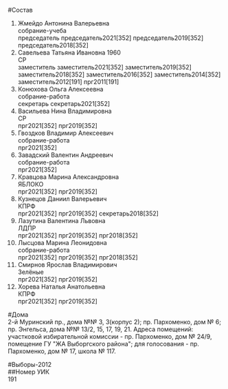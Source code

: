 #Состав  
1. Жмейдо Антонина Валерьевна  
    собрание-учеба  
    председатель председатель2021[352] председатель2019[352] председатель2018[352]  
2. Савельева Татьяна Ивановна 1960  
    СР  
    заместитель заместитель2021[352] заместитель2019[352] заместитель2018[352] заместитель2016[352] заместитель2014[352] заместитель2012[191] прг2011[191]  
3. Конюхова Ольга Алексеевна  
    собрание-работа  
    секретарь секретарь2021[352]  
4. Васильева Нина Владимировна  
    СР  
    прг2021[352] прг2019[352]  
5. Гвоздков Владимир Алексеевич  
    собрание-работа  
    прг2021[352]  
6. Завадский Валентин Андреевич  
    собрание-работа  
    прг2021[352]  
7. Кравцова Марина Александровна  
    ЯБЛОКО  
    прг2021[352] прг2019[352]  
8. Кузнецов Даниил Валерьевич  
    КПРФ  
    прг2021[352] прг2019[352] секретарь2018[352]  
9. Лазутина Валентина Львовна  
    ЛДПР  
    прг2021[352] прг2019[352] прг2018[352]  
10. Лысцова Марина Леонидовна  
    собрание-работа  
    прг2021[352] прг2019[352] прг2018[352]  
11. Смирнов Ярослав Владимирович  
    Зелёные  
    прг2021[352] прг2019[352]  
12. Хорева Наталья Анатольевна  
    КПРФ  
    прг2021[352] прг2019[352]  

#Дома  
2-й Муринский пр., дома №№ 3, 3(корпус 2); пр. Пархоменко, дом № 6; пр. Энгельса, дома №№ 13/2, 15, 17, 19, 21. Адреса помещений: участковой избирательной комиссии - пр. Пархоменко, дом № 24/9, помещение ГУ "ЖА Выборгского района"; для голосования - пр. Пархоменко, дом № 17, школа № 117.  
  
#Выборы-2012  
##Номер УИК  
191  
